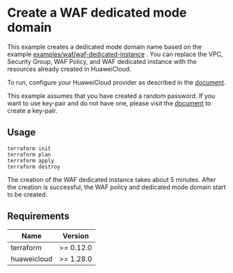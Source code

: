 # Create a WAF dedicated mode domain

This example creates a dedicated mode domain name based on the example
[examples/waf/waf-dedicated-instance](https://github.com/huaweicloud/terraform-provider-huaweicloud/tree/master/examples/waf/waf-dedicated-instance)
. You can replace the VPC, Security Group, WAF Policy, and WAF dedicated instance with the resources already created in
HuaweiCloud.

To run, configure your HuaweiCloud provider as described in the
[document](https://registry.terraform.io/providers/huaweicloud/huaweicloud/latest/docs).

This example assumes that you have created a random password. If you want to use key-pair and do not have one, please
visit the
[document](https://registry.terraform.io/providers/huaweicloud/huaweicloud/latest/docs/resources/compute_keypair)
to create a key-pair.

## Usage

```shell
terraform init
terraform plan
terraform apply
terraform destroy
```

The creation of the WAF dedicated instance takes about 5 minutes. After the creation is successful, the WAF policy and
dedicated mode domain start to be created.

## Requirements

| Name | Version |
| ---- | ---- |
| terraform | >= 0.12.0 |
| huaweicloud | >= 1.28.0 |
